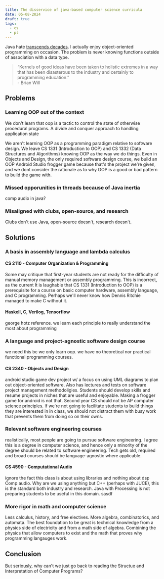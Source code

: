```yaml
---
title: The disservice of java-based computer science curricula
date: 05-08-2024
draft: true
tags:
  - cs
  - pl
---
```


Java hate [transcends decades](https://www.joelonsoftware.com/2005/12/29/the-perils-of-javaschools-2/). I actually enjoy object-oriented programming on occasion. The problem is never knowing functions outside of association with a data type.

> “Kernels of good ideas have been taken to holistic extremes in a way that has been disasterous to the industry and certainly to programming education.” \
> \- Brian Will

## Problems

### Learning OOP out of the context

We don't learn that oop is a tactic to control the state of otherwise procedural programs. A divide and conquer approach to handling application state

We aren't learning OOP as a programming paradigm relative to software design. We leave CS 1331 (Introduction to OOP) and CS 1332 (Data Structures and Algorithms) knowing OOP as the way we do things. Even in Objects and Design, the only required software design course, we build an OOP Android Studio frogger game because that's the project we're given, and we dont consider the rationale as to why OOP is a good or bad pattern to build the game with.

### Missed opporunities in threads because of Java inertia

comp audio in java? 

### Misaligned with clubs, open-source, and research

Clubs don't use Java, open-source doesn't, research doesn't.

## Solutions

### A basis in assembly language and lambda calculus

#### CS 2110 - Computer Organization & Programming

Some may critique that first-year students are not ready for the difficulty of manual memory management or assembly programming. This is incorrect, as the current It is laughable that CS 1331 (Introduction to OOP) is a prerequisite for a course on basic computer hardware, assembly language, and C programming. Perhaps we'll never know how Dennis Ritchie managed to make C without it.

#### Haskell, C, Verilog, Tensorflow

george hotz reference. we learn each principle to really understand the most about programming

### A language and project-agnostic software design course

we need this bc we only learn oop. we have no theoretical nor practical functional programming courses.

#### CS 2340 - Objects and Design

android studio game dev project w/ a focus on using UML diagrams to plan out object-oriented software. Also has lectures and tests on software project management methodoligies. Students should develop skills and resume projects in niches that are useful and enjoyable. Making a frogger game for android is not that. Second year CS should not be AP computer science principles. If we're not going to facilitate students to build things they are interested in in class, we should not distract them with busy work that prevents them from doing so on their owns.

### Relevant software engineering courses

realistically, most people are going to pursue software engineering. I agree this is a degree in computer science, and hence only a minority of the degree should be related to software engineering. Tech gets old, required and broad courses should be language-agnostic where applicable.

#### CS 4590 - Computational Audio

ignore the fact this class is about using libraries and nothing about dsp
Comp audio. Why are we using anything but C++ (perhaps with JUCE), this is the standard both industry and research. Java with Processing is not preparing students to be useful in this domain.
sasdf

### More rigor in math and computer science

Less calculus, history, and free electives. More algebra, combinatorics, and automata. The best foundation to be great is technical knowledge from a physics side of electricity and from a math side of algebra. Combining the physics that allow computers to exist and the math that proves why programming langauges work.

## Conclusion

But seriously, why can't we just go back to reading the Structue and Interpretation of Computer Programs?

